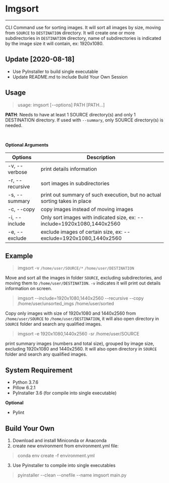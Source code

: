 # Imgsort
---
CLI Command use for sorting images.  It will sort all images by size, moving from `SOURCE` to 
`DESTINATION` directory. It will create one or more subdirectories in `DESTINATION` directory,
name of subdirectories is indicated by the image size it will contain, ex: 1920x1080.

## Update [2020-08-18]
* Use PyInstaller to build single executable
* Update README.md to include Build Your Own Session

## Usage
>usage: imgsort [--options] PATH [PATH...]

**PATH**: Needs to have at least 1 SOURCE directory(s) and only 1 DESTINATION directory.  If used with `--summary`, only SOURCE directory(s) is needed.

<br>

**Optional Arguments**

|Options        |Description                                                              |
|---------------|-------------------------------------------------------------------------|
|-v, --verbose  |print details information                                                |
|-r, --recursive|sort images in subdirectories                                            |
|-s, --summary  |print out summary of such execution, but no actual sorting takes in place|               
|-c, --copy     |copy images instead of moving images                                     |
|-i, --include  |Only sort images with indicated size, ex: --include=1920x1080,1440x2560  |
|-e, --exclude  |exclude images of certain size, ex: --exclude=1920x1080,1440x2560        |

## Example
> imgsort -v `/home/user/SOURCE/*` `/home/user/DESTINATION`

Move and sort all the images in folder `SOURCE`, excluding subdirectories, and moving
them to `/home/user/DESTINATION`.  `-v` indicates it will print out details information on screen.


> imgsort --include=1920x1080,1440x2560 --recursive  --copy /home/user/unsorted_imgs /home/user/sorted

Copy only images with size of 1920x1080 and 1440x2560 from `/home/user/SOURCE` to
`/home/user/DESTINATION`, it will also open directory in `SOURCE` folder and search any qualified images.

> imgsort -e 1920x1080,1440x2560 -sr /home/user/SOURCE

print summary images (numbers and total size), grouped by image size, excluding 1920x1080 and 1440x2560.  It will also open directory in `SOURCE` folder and search any qualified images.



## System Requirement
* Python 3.7.6
* Pillow 6.2.1
* PyInstaller 3.6 (for compile into single executable)

**Optional**
* Pylint


## Build Your Own
1. Download and install Miniconda or Anaconda
2. create new environment from environment.yml file: 
> conda env create -f environment.yml
3. Use Pyinstaller to compile into single executables
> pyinstaller --clean --onefile --name imgsort main.py
